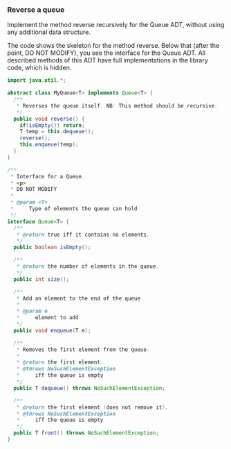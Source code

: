 ### Reverse a queue

Implement the method reverse recursively for the Queue ADT, without using any additional data structure.

The code shows the skeleton for the method reverse. Below that (after the point, DO NOT MODIFY), you see the interface for the Queue ADT. All described methods of this ADT have full implementations in the library code, which is hidden.

```java
import java.util.*;

abstract class MyQueue<T> implements Queue<T> {
  /**
   * Reverses the queue itself. NB: This method should be recursive.
   */
  public void reverse() {
    if(isEmpty()) return;
    T temp = this.dequeue();
    reverse();
    this.enqueue(temp);
  }
}

/**
 * Interface for a Queue.
 * <p>
 * DO NOT MODIFY
 *
 * @param <T>
 *     Type of elements the queue can hold
 */
interface Queue<T> {
  /**
   * @return true iff it contains no elements.
   */
  public boolean isEmpty();

  /**
   * @return the number of elements in the queue.
   */
  public int size();

  /**
   * Add an element to the end of the queue
   *
   * @param e
   *     element to add.
   */
  public void enqueue(T e);

  /**
   * Removes the first element from the queue.
   *
   * @return the first element.
   * @throws NoSuchElementException
   *     iff the queue is empty
   */
  public T dequeue() throws NoSuchElementException;

  /**
   * @return the first element (does not remove it).
   * @throws NoSuchElementException
   *     iff the queue is empty
   */
  public T front() throws NoSuchElementException;
}
```
